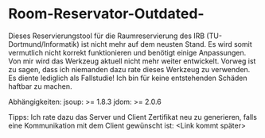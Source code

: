 # Room-Reservator-Outdated-
Dieses Reservierungstool für die Raumreservierung des IRB (TU-Dortmund/Informatik) ist nicht mehr auf dem neusten Stand. Es wird somit vermutlich nicht korrekt funktionieren und benötigt einige Anpassungen. Von mir wird das Werkzeug aktuell nicht mehr weiter entwickelt. Vorweg ist zu sagen, dass ich niemanden dazu rate dieses Werkzeug zu verwenden. Es diente lediglich als Fallstudie! Ich bin für keine entstehenden Schäden haftbar zu machen.

Abhängigkeiten:
 jsoup: >= 1.8.3 
 jdom:  >= 2.0.6

Tipps: 
Ich rate dazu das Server und Client Zertifikat neu zu generieren, falls eine Kommunikation mit dem Client gewünscht ist: <Link kommt später>
